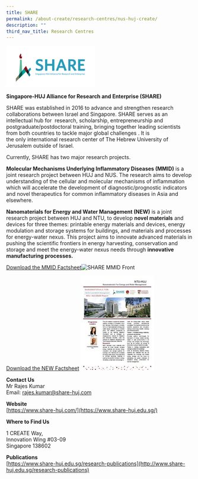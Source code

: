 ```yaml
---
title: SHARE
permalink: /about-create/research-centres/nus-huj-create/
description: ""
third_nav_title: Research Centres
---
```

![](/images/Research%20Centres/share-logo.png)

**Singapore-HUJ Alliance for Research and Enterprise (SHARE)**


SHARE was established in 2016 to advance and strengthen research collaborations between Israel and Singapore. SHARE serves as an intellectual hub for  research, scholarship, entrepreneurship and postgraduate/postdoctoral training, bringing together leading scientists from both countries to tackle major global challenges . It is the only international research center of The Hebrew University of Jerusalem outside of Israel.

Currently, SHARE has two major research projects.

**Molecular Mechanisms Underlying Inflammatory Diseases (MMID)** is a joint research project between HUJ and NUS. The research aims to develop understanding of the cellular and molecular mechanisms of inflammation which will accelerate the development of diagnostic/prognostic indicators and novel therapeutics for common inflammatory diseases in Asia and elsewhere. 

**Nanomaterials for Energy and Water Management (NEW)** is a joint research project between HUJ and NTU, to develop **novel materials** and devices for three themes: printable energy materials and devices, energy modulation and storage systems for buildings, and materials and processes for energy-water nexus. This project aims to innovate advanced materials in pushing the scientific frontiers in energy harvesting, conservation and storage and meet the energy-water nexus needs through **innovative manufacturing processes.**





[Download the MMID Factsheet]()![SHARE MMID Front](https://www.create.edu.sg/images/default-source/default-album/share-mmid-front.png?sfvrsn=b94bcb32_4&MaxWidth=200&MaxHeight=&ScaleUp=false&Quality=High&Method=ResizeFitToAreaArguments)

[Download the NEW Factsheet]()
![Download the NEW Factsheet](/images/Research%20Centres/share-new-pic005ed298888045ccb415164686160f96.jpg)

**Contact Us**  
Mr Rajes Kumar  
Email: [rajes.kumar@share-huj.com](mailto:tcliff@share-huj.com)

**Website**  
[https://www.share-huj.com/](https://www.share-huj.edu.sg/)

**Where to Find Us**

1 CREATE Way,  
Innovation Wing #03-09  
Singapore 138602

**Publications**  
[https://www.share-huj.edu.sg/research-publications](http://www.share-huj.edu.sg/research-publications)